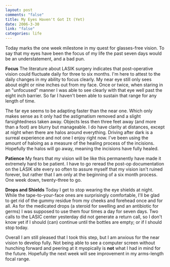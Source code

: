 ```yaml
--- 
layout: post
comments: "false"
title: My Eyes Haven't Got It (Yet)
date: 2006-3-30
link: "false"
categories: life
---
```

Today marks the one week milestone in my quest for glasses-free vision. To say that my eyes have been the focus of my life the past seven days would be an understatement, and a bad pun.

<strong>Focus</strong>
The literature about LASIK surgery indicates that post-operative vision could fluctuate daily for three to six months. I'm here to attest to the daily changes in my ability to focus clearly. My near eye still only sees about eight or nine inches out from my face. Once or twice, when staring in an "unfocused" manner I was able to see clearly with that eye well past the eight inch barrier. So far I haven't been able to sustain that range for any length of time.

The far eye seems to be adapting faster than the near one. Which only makes sense as it only had the astigmatism removed and a slight farsightedness taken away. Objects less then three feet away (and more than a foot) are blurry but manageable. I do have clarity at distances, except at night when there are halos around everything. Driving after dark is a surreal experience and not one I enjoy right now. I've been using the amount of haloing as a measure of the healing process of the incisions. Hopefully the halos will go away, meaning the incisions have fully healed.

<strong>Patience</strong>
My fears that my vision will be like this permanently have made it extremely hard to be patient. I have to go reread the post-op documentation on the LASIK site every so often to assure myself that my vision isn't ruined forever, but rather that I am only at the beginning of a six month process. One week down, twenty-three to go.

<strong>Drops and Shields</strong>
Today I get to stop wearing the eye shields at night. While the tape-to-your-face ones are surprisingly comfortable, I'll be glad to get rid of the gummy residue from my cheeks and forehead once and for all. As for the medicated drops (a steroid for swelling and an antibiotic for germs) I was supposed to use them four times a day for seven days. Two calls to the LASIC center yesterday did not generate a return call, so I don't know yet if I should (can) continue until the bottles are empty; or if I should stop today.

Overall I am still pleased that I took this step, but I am anxious for the near vision to develop fully. Not being able to see a computer screen without hunching forward and peering at it myopically is <strong>not</strong> what I had in mind for the future. Hopefully the next week will see improvement in my arms-length focal range.
